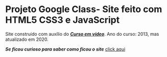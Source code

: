 # Projeto Google Class- Site feito com HTML5 CSS3 e JavaScript
 Site construído com auxílio do  [***Curso em vídeo***](https://www.youtube.com/c/CursoemV%C3%ADdeo/featured). Ano do curso: 2013, mas atualizado em 2020.

***Se ficou curioso para saber como ficou o site*** [click aqui](https://mouracfs007.github.io/Projeto-Google-Glass-Site-feito-com-HTML5-CSS3-e-JavaScript/index.html)
